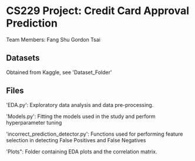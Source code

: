 # CS229 Project: Credit Card Approval Prediction
Team Members: 
Fang Shu
Gordon Tsai

## Datasets
Obtained from Kaggle, see 'Dataset_Folder'

## Files
'EDA.py': Exploratory data analysis and data pre-processing.

'Models.py': Fitting the models used in the study and perform hyperparameter tuning

'incorrect_prediction_detector.py': Functions used for performing feature selection in detecting False Positives and False Negatives

'Plots": Folder containing EDA plots and the correlation matrix.
